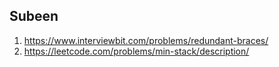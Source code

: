 ## Subeen
1. https://www.interviewbit.com/problems/redundant-braces/
2. https://leetcode.com/problems/min-stack/description/
